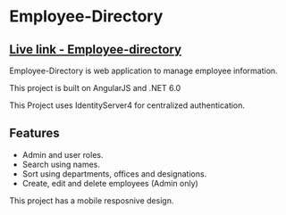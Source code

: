 # Employee-Directory
## [Live link - Employee-directory](https://employee-directory-2023.azurewebsites.net/)

Employee-Directory is web application to manage employee information.

This project is built on AngularJS and .NET 6.0

This Project uses IdentityServer4 for centralized authentication.

## Features
- Admin and user roles.
- Search using names.
- Sort using departments, offices and designations.
- Create, edit and delete employees (Admin only)

This project has a mobile resposnive design.
